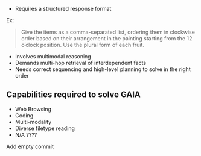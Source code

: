 * Requires a structured response format

Ex: 

> Give the items as a comma-separated list, ordering them in clockwise order based on their arrangement in the painting starting from the 12 o’clock position. Use the plural form of each fruit.

* Involves multimodal reasoning
* Demands multi-hop retrieval of interdependent facts
* Needs correct sequencing and high-level planning to solve in the right order


## Capabilities required to solve GAIA

* Web Browsing
* Coding
* Multi-modality
* Diverse filetype reading
* N/A ????

Add empty commit